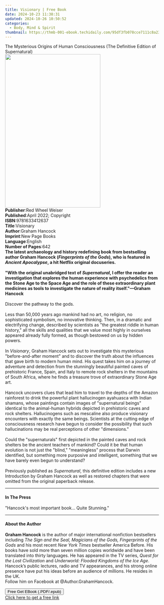 ```yaml
---
title: Visionary | Free Book
date: 2024-10-23 11:38:31
updated: 2024-10-26 10:50:52
categories:
  - Body, Mind & Spirit
thumbnail: https://thmb-001-ebook.techidaily.com/95df3fb078cce7111c8a23c380da478b7f2f15d0c71a2415ea4e464e9a12e3c9.jpg
---
```

<main id="book-container">
  <div class="flex flex-col">
    <div class="book-brief flex-1 py-6 px-4 sm:p-6 md:py-10 md:px-8">
      <!-- brief-->
      <div class="book-brief-main">
        The Mysterious Origins of Human Consciousness (The Definitive Edition of
        Supernatural)
      </div>
    </div>
    <div
      class="book-meta-info flex-1 grid gap-4 col-start-1 col-end-3 row-start-1 sm:mb-6 sm:grid-cols-4 lg:gap-6 lg:col-start-2 lg:row-end-6 lg:row-span-6 lg:mb-0"
    >
      <div
        class="book-meta-info-left place-content-center mt-4 p-4 text-sm leading-6 col-start-2 col-span-2 dark:text-slate-400"
      >
        <img
          class="w-full h-500 object-cover rounded-lg sm:h-255 sm:col-span-2 lg:col-span-full"
          src="https://img-001-ebook.techidaily.com/922fed4fc1394c1e70d70cc12a437b9ca4d2c6210a7bec09c3e207a67ed39998.jpg"
          alt=""
          width="312"
          height="500"
        />
      </div>
      <div
        class="book-meta-info-right mt-2 col-start-1 row-start-2 col-span-3 self-center"
      >
        <!-- meta data  -->
        <div class="flex flex-col px-4 md:px-8">
          <div class="flex-1">
            <strong>Publisher</strong>:<span class="px-2"
              >Red Wheel Weiser</span
            >
          </div>
          <div class="flex-1">
            <strong>Published</strong>:<span class="px-2"
              >April 2022; Copyright</span
            >
          </div>
          <div class="flex-1">
            <strong>ISBN</strong>:<span class="px-2">9781633412637</span>
          </div>
          <div class="flex-1">
            <strong>Title</strong>:<span class="px-2">Visionary</span>
          </div>
          <div class="flex-1">
            <strong>Author</strong>:<span class="px-2">Graham Hancock</span>
          </div>
          <div class="flex-1">
            <strong>Imprint</strong>:<span class="px-2">New Page Books</span>
          </div>
          <div class="flex-1">
            <strong>Language</strong>:<span class="px-2">English</span>
          </div>
          <div class="flex-1">
            <strong>Number of Pages</strong>:<span class="px-2">642</span>
          </div>
        </div>
      </div>
    </div>
    <div class="book-description flex-1 py-6 px-4 sm:p-6 md:py-10 md:px-8">
      <div class="book-description-main">
        <div accordion-content="" id="description">
          <b
            >The latest archaeology and history redefining book from bestselling
            author Graham Hancock (<i>Fingerprints of the Gods</i>), who is
            featured in <i>Ancient Apocalypse</i>, a hit Netflix original
            docuseries.</b
          ><br /><br /><b
            >"With the original unabridged text of <i>Supernatural</i>, I offer
            the reader an investigation that explores the human experience with
            psychedelics from the Stone Age to the Space Age and the role of
            these extraordinary plant medicines as tools to investigate the
            nature of reality itself."—Graham Hancock</b
          ><br /><br />
          Discover the pathway to the gods.<br /><br />
          Less than 50,000 years ago mankind had no art, no religion, no
          sophisticated symbolism, no innovative thinking. Then, in a dramatic
          and electrifying change, described by scientists as "the greatest
          riddle in human history," all the skills and qualities that we value
          most highly in ourselves appeared already fully formed, as though
          bestowed on us by hidden powers.<br /><br />
          In <i>Visionary</i>, Graham Hancock sets out to investigate this
          mysterious "before-and-after moment" and to discover the truth about
          the influences that gave birth to modern human mind. His quest takes
          him on a journey of adventure and detection from the stunningly
          beautiful painted caves of prehistoric France, Spain, and Italy to
          remote rock shelters in the mountains of South Africa, where he finds
          a treasure trove of extraordinary Stone Age art.<br /><br />
          Hancock uncovers clues that lead him to travel to the depths of the
          Amazon rainforest to drink the powerful plant hallucinogen ayahuasca
          with Indian shamans, whose paintings contain images of "supernatural
          beings" identical to the animal-human hybrids depicted in prehistoric
          caves and rock shelters. Hallucinogens such as mescaline also produce
          visionary encounters with exactly the same beings. Scientists at the
          cutting edge of consciousness research have begun to consider the
          possibility that such hallucinations may be real perceptions of other
          "dimensions."<br /><br />
          Could the "supernaturals" first depicted in the painted caves and rock
          shelters be the ancient teachers of mankind? Could it be that human
          evolution is not just the "blind," "meaningless" process that Darwin
          identified, but something more purposive and intelligent, something
          that we have barely even begun to understand?<br /><br />
          Previously published as <i>Supernatural</i>, this definitive edition
          includes a new Introduction by Graham Hancock as well as restored
          chapters that were omitted from the original paperback release.
        </div>
        <div class="accordion-fader"></div>
      </div>
    </div>
    <div class="book-excerpts flex-1 py-6 px-4 sm:p-6 md:py-10 md:px-8">
      <!-- excerpts-->
      <div class="book-excerpts-main">
        <hr />
        <h4 class="placeholder placeholder-heading">
          <span>In The Press</span>
        </h4>
        <p>"Hancock's most important book... Quite Stunning."</p>
      </div>
    </div>
    <div class="book-about-author flex-1 py-6 px-4 sm:p-6 md:py-10 md:px-8">
      <!-- about author-->
      <div class="book-main-author-main">
        <hr />
        <h4 class="placeholder placeholder-heading">
          <span>About the Author</span>
        </h4>
        <p>
          <b>Graham Hancock</b> is the author of major international nonfiction
          bestsellers including
          <i
            >The Sign and the Seal, Magicians of the Gods, Fingerprints of the
            Gods</i
          >
          and his most recent <i>New York Times</i> bestseller America Before.
          His books have sold more than seven million copies worldwide and have
          been translated into thirty languages. He has appeared in the TV
          series, <i>Quest for the Lost Civilization</i> and
          <i>Underworld: Flooded Kingdoms of the Ice Age</i>. Hancock’s public
          lectures, radio and TV appearances, and his strong online presence
          have put his ideas before an audience of millions. He resides in the
          UK.<br />
          Follow him on Facebook at @Author.GrahamHancock.
        </p>
      </div>
    </div>
    <div class="book-free-get flex-1 py-6 px-4 sm:p-6 md:py-10 md:px-8">
      <button
        id="btn-free-get"
        class="bg-blue-500 hover:bg-blue-700 text-white font-bold py-2 px-4 rounded"
      >
        Free Get EBook (.PDF/.epub)
      </button>
      <div id="countdown-display" class="px-2 text-lg mt-2"></div>
      <a
        id="free-link"
        class="hidden bg-blue-500 hover:bg-blue-700 text-white font-bold py-2 px-4 rounded"
        href="https://www.ebooks.com/en-us/book/210367976/visionary/graham-hancock/"
        target="_blank"
        >Click here to get a free link</a
      >
    </div>
    <script>
      let countdownTime = 0;
      let countdownInterval = null;
      document
        .getElementById('btn-free-get')
        .addEventListener('click', startCountdown);
      function startCountdown() {
        countdownTime = new Date().getTime() + 60000 * 3;
        countdownInterval = setInterval(updateCountdown, 1000);
        document.getElementById('btn-free-get').disabled = true;
        document
          .getElementById('btn-free-get')
          .classList.add('bg-gray-500', 'cursor-not-allowed');
      }
      function updateCountdown() {
        let currentTime = new Date().getTime();
        let timeLeft = countdownTime - currentTime;
        let secondsLeft = Math.floor(timeLeft / 1000);
        document.getElementById('countdown-display').innerHTML =
          `Remaining time: ${secondsLeft} seconds.`;
        if (secondsLeft <= 0) {
          clearInterval(countdownInterval);
          document.getElementById('btn-free-get').classList.add('hidden');
          document.getElementById('free-link').classList.remove('hidden');
          document.getElementById('countdown-display').innerHTML = '';
        }
      }
    </script>
  </div>
</main>
